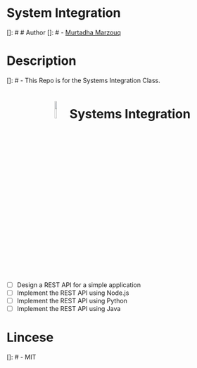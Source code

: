 # System Integration
[]: # # Author
[]: # -  [Murtadha Marzouq]("https://findasnake.com")

# Description
[]: # -  This Repo is for the Systems Integration Class.

<h1 align="center"> <img src="https://img.icons8.com/ios-filled/200/greek-helmet.png" width=10%/>  Systems Integration </h1>



- [ ] Design a REST API for a simple application
- [ ] Implement the REST API using Node.js
- [ ] Implement the REST API using Python
- [ ] Implement the REST API using Java

# Lincese
[]: # -  MIT

